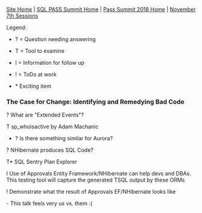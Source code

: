 [Site Home](../../../../index) | [SQL PASS Summit Home](../../../index) | [Pass Summit 2018 Home](../../index) | [November 7th Sessions](./index)

Legend:

- ? = Question needing answering

- T = Tool to examine

- I = Information for follow up

- ! = ToDo at work

- \* Exciting item

### The Case for Change: Identifying and Remedying Bad Code

? What are "Extended Events"?

T sp_whoisactive by Adam Machanic
- ? Is there something similar for Aurora?

? NHibernate produces SQL Code?

T* SQL Sentry Plan Explorer

I Use of Approvals Entity Framework/NHibernate can help devs and DBAs. This testing tool will capture the generated TSQL output by these ORMs

! Demonstrate what the result of Approvals EF/NHibernate looks like

\- This talk feels very us vs. them :(